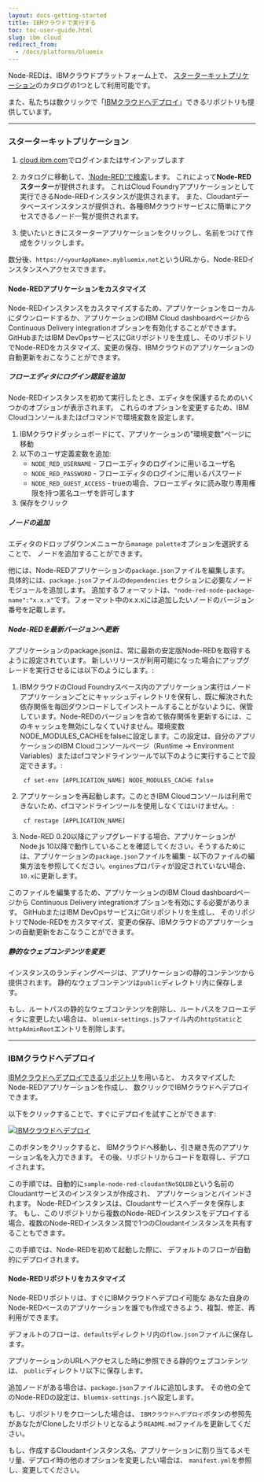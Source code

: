 ```yaml
---
layout: docs-getting-started
title: IBMクラウドで実行する
toc: toc-user-guide.html
slug: ibm cloud
redirect_from:
  - /docs/platforms/bluemix
---
```


Node-REDは、IBMクラウドプラットフォーム上で、
[スターターキットプリケーション](#スターターキットプリケーション)のカタログの1つとして利用可能です。

また、私たちは数クリックで「[IBMクラウドへデプロイ](#ibmクラウドへデプロイ)」できるリポジトリも提供しています。

---

### スターターキットプリケーション

1. [cloud.ibm.com](https://cloud.ibm.com)でログインまたはサインアップします

2. カタログに移動して、['Node-RED'で検索](https://cloud.ibm.com/catalog?search=node-red)します。
   これによって**Node-REDスターター**が提供されます。
   これはCloud Foundryアプリケーションとして実行できるNode-REDインスタンスが提供されます。
   また、Cloudantデータベースインスタンスが提供され、各種IBMクラウドサービスに簡単にアクセスできるノード一覧が提供されます。

3. 使いたいときにスターターアプリケーションをクリックし、名前をつけて作成をクリックします。

数分後、`https://<yourAppName>.mybluemix.net`というURLから、Node-REDインスタンスへアクセスできます。

#### Node-REDアプリケーションをカスタマイズ

Node-REDインスタンスをカスタマイズするため、アプリケーションをローカルにダウンロードするか、アプリケーションのIBM Cloud dashboardページからContinuous Delivery integrationオプションを有効化することができます。GitHubまたはIBM DevOpsサービスにGitリポジトリを生成し、そのリポジトリでNode-REDをカスタマイズ、変更の保存、IBMクラウドのアプリケーションの自動更新をおこなうことができます。

##### フローエディタにログイン認証を追加

Node-REDインスタンスを初めて実行したとき、エディタを保護するためのいくつかのオプションが表示されます。
これらのオプションを変更するため、IBM Cloudコンソールまたはcfコマンドで環境変数を設定します。

1. IBMクラウドダッシュボードにて、アプリケーションの"環境変数"ページに移動
2. 以下のユーザ定義変数を追加:
    - `NODE_RED_USERNAME` - フローエディタのログインに用いるユーザ名
    - `NODE_RED_PASSWORD` - フローエディタのログインに用いるパスワード
    - `NODE_RED_GUEST_ACCESS` - trueの場合、フローエディタに読み取り専用権限を持つ匿名ユーザを許可します
3. 保存をクリック

##### ノードの追加

エディタのドロップダウンメニューから`manage palette`オプションを選択することで、
ノードを追加することができます。

他には、Node-REDアプリケーションの`package.json`ファイルを編集します。
具体的には、`package.json`ファイルの`dependencies` セクションに必要なノードモジュールを追加します。
追加するフォーマットは、`"node-red-node-package-name":"x.x.x"`です。フォーマット中のx.x.xには追加したいノードのバージョン番号を記載します。

##### Node-REDを最新バージョンへ更新

アプリケーションのpackage.jsonは、常に最新の安定版Node-REDを取得するように設定されています。
新しいリリースが利用可能になった場合にアップグレードを実行させるには以下のようにします。:

1. IBMクラウドのCloud Foundryスペース内のアプリケーション実行はノードアプリケーションごとにキャッシュディレクトリを保有し、既に解決された依存関係を毎回ダウンロードしてインストールすることがないように、保管しています。Node-REDのバージョンを含めて依存関係を更新するには、このキャッシュを無効にしなくていけません。環境変数NODE_MODULES_CACHEをfalseに設定します。この設定は、自分のアプリケーションのIBM Cloudコンソールページ（Runtime -> Environment Variables）またはcfコマンドラインツールで以下のように実行することで設定できます。:

        cf set-env [APPLICATION_NAME] NODE_MODULES_CACHE false

2. アプリケーションを再起動します。このときIBM Cloudコンソールは利用できないため、cfコマンドラインツールを使用しなくてはいけません。:

        cf restage [APPLICATION_NAME]

3. Node-RED 0.20以降にアップグレードする場合、アプリケーションがNode.js 10以降で動作していることを確認してください。そうするためには、アプリケーションの`package.json`ファイルを編集 - 以下のファイルの編集方法を参照してください。`engines`プロパティが設定されていない場合、`10.x`に更新します。

このファイルを編集するため、アプリケーションのIBM Cloud dashboardページから
Continuous Delivery integrationオプションを有効にする必要があります。
GitHubまたはIBM DevOpsサービスにGitリポジトリを生成し、
そのリポジトリでNode-REDをカスタマイズ、変更の保存、IBMクラウドのアプリケーションの自動更新をおこなうことができます。


##### 静的なウェブコンテンツを変更

インスタンスのランディングページは、アプリケーションの静的コンテンツから提供されます。
静的なウェブコンテンツは`public`ディレクトリ内に保存します。

もし、ルートパスの静的なウェブコンテンツを削除し、ルートパスをフローエディタに変更したい場合は、
`bluemix-settings.js`ファイル内の`httpStatic`と`httpAdminRoot`エントリを削除します。

---

### IBMクラウドへデプロイ

[IBMクラウドへデプロイできるリポジトリ](https://github.com/node-red/node-red-bluemix-starter)を用いると、
カスタマイズしたNode-REDアプリケーションを作成し、
数クリックでIBMクラウドへデプロイできます。

以下をクリックすることで、すぐにデプロイを試すことができます:

[![IBMクラウドへデプロイ](https://cloud.ibm.com/devops/setup/deploy/button.png)](https://bluemix.net/deploy?repository=https://github.com/ibmets/node-red-bluemix-starter.git)

このボタンをクリックすると、
IBMクラウドへ移動し、引き継き先のアプリケーション名を入力できます。
その後、リポジトリからコードを取得し、デプロイされます。

この手順では、自動的に`sample-node-red-cloudantNoSQLDB`という名前のCloudantサービスのインスタンスが作成され、
アプリケーションとバインドされます。
Node-REDインスタンスは、Cloudantサービスへデータを保存します。
もし、このリポジトリから複数のNode-REDインスタンスをデプロイする場合、複数のNode-REDインスタンス間で1つのCloudantインスタンスを共有することもできます。

この手順では、Node-REDを初めて起動した際に、
デフォルトのフローが自動的にデプロイされます。

#### Node-REDリポジトリをカスタマイズ

Node-REDリポジトリは、すぐにIBMクラウドへデプロイ可能な
あなた自身のNode-REDベースのアプリケーションを誰でも作成できるよう、複製、修正、再利用ができます。

デフォルトのフローは、`defaults`ディレクトリ内の`flow.json`ファイルに保存します。

アプリケーションのURLへアクセスした時に参照できる静的ウェブコンテンツは、
`public`ディレクトリ以下に保存します。

追加ノードがある場合は、`package.json`ファイルに追加します。
その他の全てのNode-REDの設定は、`bluemix-settings.js`へ設定します。

もし、リポジトリをクローンした場合は、
`IBMクラウドへデプロイ`ボタンの参照先があなたがCloneしたリポジトリとなるよう`README.md`ファイルを更新してください。

もし、作成するCloudantインスタンス名、アプリケーションに割り当てるメモリ量、デプロイ時の他のオプションを変更したい場合は、
`manifest.yml`を参照し、変更してください。
